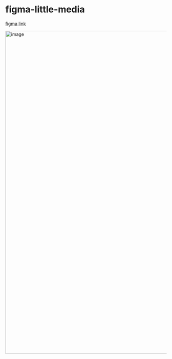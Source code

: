 # figma-little-media

[figma link](https://www.figma.com/file/vuQh3umWGKJ7c0bfRwXLN8/HOMEWORK?type=design&node-id=0-1&mode=design&t=JZu18ohLpJsYY9rE-0)

<img width="1006" alt="image" src="https://github.com/DavronbekMamarasulov07/figma-little-media/assets/166403874/60033dd9-2e03-438a-a64c-ffd74ee0a995">
